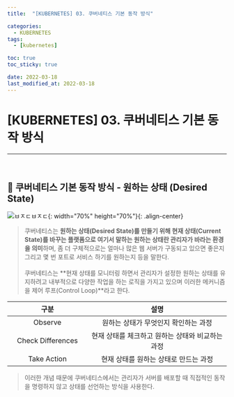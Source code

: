```yaml
---
title:  "[KUBERNETES] 03. 쿠버네티스 기본 동작 방식" 

categories:
  - KUBERNETES
tags:
  - [kubernetes]

toc: true
toc_sticky: true

date: 2022-03-18
last_modified_at: 2022-03-18
---
```

# [KUBERNETES] 03. 쿠버네티스 기본 동작 방식
---

<style>
table {
    font-size: 12pt;
}
table th:first-of-type {
    width: 5%;
}
table th:nth-of-type(2) {
    width: 15%;
}
table th:nth-of-type(3) {
    width: 50%;
}
table th:nth-of-type(4) {
    width: 30%;
}
</style>

<br>

## 🔔 쿠버네티스 기본 동작 방식 - 원하는 상태 (Desired State)

![ㅂㅈㄷㅂㅈㄷ](https://user-images.githubusercontent.com/42735894/224540014-0e1690fc-0bf6-44c4-b4e2-a0a8c1d41394.png){: width="70%" height="70%"}{: .align-center}

> 쿠버네티스는 **원하는 상태(Desired State)를 만들기 위해 현재 상태(Current State)를 바꾸는 플랫폼으로 여기서 말하는 원하는 상태란 관리자가 바라는 환경을 의미**하며, 좀 더 구체적으로는 얼마나 많은 웹 서버가 구동되고 있으면 좋은지 그리고 몇 번 포트로 서비스 하기를 원하는지 등을 말한다. <br><br>
쿠버네티스는 **현재 상태를 모니터링 하면서 관리자가 설정한 원하는 상태를 유지하려고 내부적으로 다양한 작업을 하는 로직을 가지고 있으며 이러한 메커니즘을 제어 루프(Control Loop)**라고 한다.

|구분|설명|
|:---:|:---:|
|Observe|원하는 상태가 무엇인지 확인하는 과정|
|Check Differences|현재 상태를 체크하고 원하는 상태와 비교하는 과정|
|Take Action|현재 상태를 원하는 상태로 만드는 과정|

> 이러한 개념 때문에 쿠버네티스에서는 관리자가 서버를 배포할 때 직접적인 동작을 명령하지 않고 상태를 선언하는 방식을 사용한다.

<br>